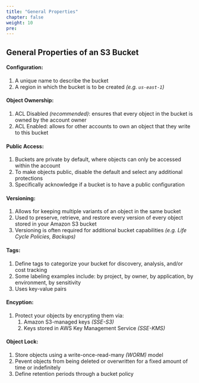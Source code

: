 ```yaml
---
title: "General Properties"
chapter: false
weight: 10
pre:
---
```


## General Properties of an S3 Bucket

#### Configuration:
1. A unique name to describe the bucket
2. A region in which the bucket is to be created *(e.g. `us-east-1`)*

#### Object Ownership:
1. ACL Disabled *(recommended)*:  ensures that every object in the bucket is owned by the account owner
2. ACL Enabled:  allows for other accounts to own an object that they write to this bucket

#### Public Access:
1. Buckets are private by default, where objects can only be accessed within the account
2. To make objects public, disable the default and select any additional protections
3. Specifically acknowledge if a bucket is to have a public configuration

#### Versioning:
1. Allows for keeping multiple variants of an object in the same bucket
2. Used to preserve, retrieve, and restore every version of every object stored in your Amazon S3 bucket
3. Versioning is often required for additional bucket capabilities *(e.g. Life Cycle Policies, Backups)*

#### Tags:
1. Define tags to categorize your bucket for discovery, analysis, and/or cost tracking
2. Some labeling examples include:  by project, by owner, by application, by environment, by sensitivity
3. Uses key-value pairs

#### Encyption:
1. Protect your objects by encrypting them via:
    1. Amazon S3-managed keys *(SSE-S3)*
    2. Keys stored in AWS Key Management Service *(SSE-KMS)*

#### Object Lock:
1. Store objects using a write-once-read-many *(WORM)* model
2. Pevent objects from being deleted or overwritten for a fixed amount of time or indefinitely
3. Define retention periods through a bucket policy
